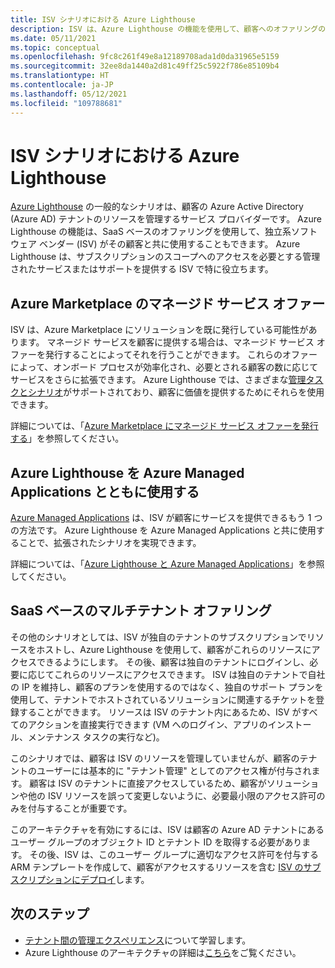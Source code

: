 ```yaml
---
title: ISV シナリオにおける Azure Lighthouse
description: ISV は、Azure Lighthouse の機能を使用して、顧客へのオファリングの柔軟性を高めることができます。
ms.date: 05/11/2021
ms.topic: conceptual
ms.openlocfilehash: 9fc8c261f49e8a12189708ada1d0da31965e5159
ms.sourcegitcommit: 32ee8da1440a2d81c49ff25c5922f786e85109b4
ms.translationtype: HT
ms.contentlocale: ja-JP
ms.lasthandoff: 05/12/2021
ms.locfileid: "109788681"
---
```

# <a name="azure-lighthouse-in-isv-scenarios"></a>ISV シナリオにおける Azure Lighthouse

[Azure Lighthouse](../overview.md) の一般的なシナリオは、顧客の Azure Active Directory (Azure AD) テナントのリソースを管理するサービス プロバイダーです。 Azure Lighthouse の機能は、SaaS ベースのオファリングを使用して、独立系ソフトウェア ベンダー (ISV) がその顧客と共に使用することもできます。 Azure Lighthouse は、サブスクリプションのスコープへのアクセスを必要とする管理されたサービスまたはサポートを提供する ISV で特に役立ちます。

## <a name="managed-service-offers-in-azure-marketplace"></a>Azure Marketplace のマネージド サービス オファー

ISV は、Azure Marketplace にソリューションを既に発行している可能性があります。 マネージド サービスを顧客に提供する場合は、マネージド サービス オファーを発行することによってそれを行うことができます。 これらのオファーによって、オンボード プロセスが効率化され、必要とされる顧客の数に応じてサービスをさらに拡張できます。 Azure Lighthouse では、さまざまな[管理タスクとシナリオ](cross-tenant-management-experience.md#enhanced-services-and-scenarios)がサポートされており、顧客に価値を提供するためにそれらを使用できます。

詳細については、「[Azure Marketplace にマネージド サービス オファーを発行する](../how-to/publish-managed-services-offers.md)」を参照してください。

## <a name="using-azure-lighthouse-with-azure-managed-applications"></a>Azure Lighthouse を Azure Managed Applications とともに使用する

[Azure Managed Applications](../../azure-resource-manager/managed-applications/overview.md) は、ISV が顧客にサービスを提供できるもう 1 つの方法です。 Azure Lighthouse を Azure Managed Applications と共に使用することで、拡張されたシナリオを実現できます。

詳細については、「[Azure Lighthouse と Azure Managed Applications](managed-applications.md)」を参照してください。

## <a name="saas-based-multi-tenant-offerings"></a>SaaS ベースのマルチテナント オファリング

その他のシナリオとしては、ISV が独自のテナントのサブスクリプションでリソースをホストし、Azure Lighthouse を使用して、顧客がこれらのリソースにアクセスできるようにします。 その後、顧客は独自のテナントにログインし、必要に応じてこれらのリソースにアクセスできます。 ISV は独自のテナントで自社の IP を維持し、顧客のプランを使用するのではなく、独自のサポート プランを使用して、テナントでホストされているソリューションに関連するチケットを登録することができます。 リソースは ISV のテナント内にあるため、ISV がすべてのアクションを直接実行できます (VM へのログイン、アプリのインストール、メンテナンス タスクの実行など)。

このシナリオでは、顧客は ISV のリソースを管理していませんが、顧客のテナントのユーザーには基本的に "テナント管理" としてのアクセス権が付与されます。 顧客は ISV のテナントに直接アクセスしているため、顧客がソリューションや他の ISV リソースを誤って変更しないように、必要最小限のアクセス許可のみを付与することが重要です。

このアーキテクチャを有効にするには、ISV は顧客の Azure AD テナントにあるユーザー グループのオブジェクト ID とテナント ID を取得する必要があります。 その後、ISV は、このユーザー グループに適切なアクセス許可を付与する ARM テンプレートを作成して、顧客がアクセスするリソースを含む [ISV のサブスクリプションにデプロイ](../how-to/onboard-customer.md)します。

## <a name="next-steps"></a>次のステップ

- [テナント間の管理エクスペリエンス](cross-tenant-management-experience.md)について学習します。
- Azure Lighthouse のアーキテクチャの詳細は[こちら](architecture.md)をご覧ください。
